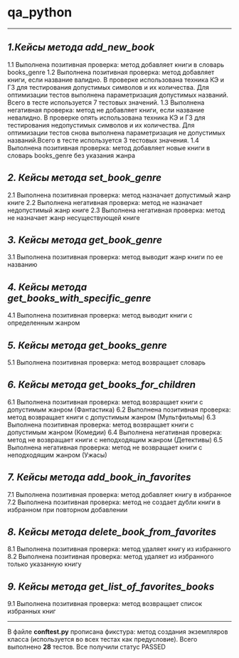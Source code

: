 # qa_python
___
## ___1.Кейсы метода  add_new_book___
1.1 Выполнена позитивная проверка: метод добавляет книги в словарь books_genre
1.2 Выполнена позитивная проверка: метод добавляет книги, если название валидно. В проверке использована техника КЭ и ГЗ для тестирования допустимых символов и их количества. Для оптимизации тестов выполнена параметризация допустимых названий. Всего в тесте используется 7 тестовых значений.
1.3 Выполнена негативная проверка: метод не добавляет книги, если название невалидно. В проверке опять использована техника КЭ и ГЗ для тестирования недопустимых символов и их количества. Для оптимизации тестов снова выполнена параметризация не допустимых названий.Всего в тесте используется 3 тестовых значения.
1.4 Выполнена позитивная проверка: метод добавляет новые книги в словарь books_genre без указания жанра

## ___2. Кейсы метода set_book_genre___
2.1 Выполнена позитивная проверка: метод назначает допустимый жанр книге
2.2 Выполнена негативная проверка: метод не назначает недопустимый жанр книге
2.3 Выполнена негативная проверка: метод не назначает жанр несуществующей книге

## ___3. Кейсы метода get_book_genre___
3.1 Выполнена позитивная проверка: метод выводит жанр книги по ее названию

## ___4. Кейсы метода get_books_with_specific_genre___
4.1 Выполнена позитивная проверка: метод выводит книги с определенным жанром

## ___5. Кейсы метода get_books_genre___
5.1 Выполнена позитивная проверка: метод возвращает словарь

## ___6. Кейсы метода get_books_for_children___
6.1 Выполнена позитивная проверка: метод возвращает книги с допустимым жанром (Фантастика)
6.2 Выполнена позитивная проверка: метод возвращает книги с допустимым жанром (Мультфильмы)
6.3 Выполнена позитивная проверка: метод возвращает книги с допустимым жанром (Комедии)
6.4 Выполнена негативная проверка: метод не возвращает книги с неподходящим жанром (Детективы)
6.5 Выполнена негативная проверка: метод не возвращает книги с неподходящим жанром (Ужасы)

## ___7. Кейсы метода add_book_in_favorites___
7.1 Выполнена позитивная проверка: метод добавляет книгу в избранное
7.2 Выполнена позитивная проверка: метод не создает дубли книги в избранном при повторном добавлении

## ___8. Кейсы метода delete_book_from_favorites___
8.1 Выполнена позитивная проверка: метод удаляет книгу из избранного
8.2 Выполнена позитивная проверка: метод удаляет из избранного только указанную книгу

## ___9. Кейсы метода get_list_of_favorites_books___
9.1 Выполнена позитивная проверка: метод возвращает список избранных книг

___
В файле __conftest.py__ прописана фикстура: метод создания экземпляров класса (используется во всех тестах как предусловие).
Всего выполнено __28__ тестов. Все получили статус PASSED